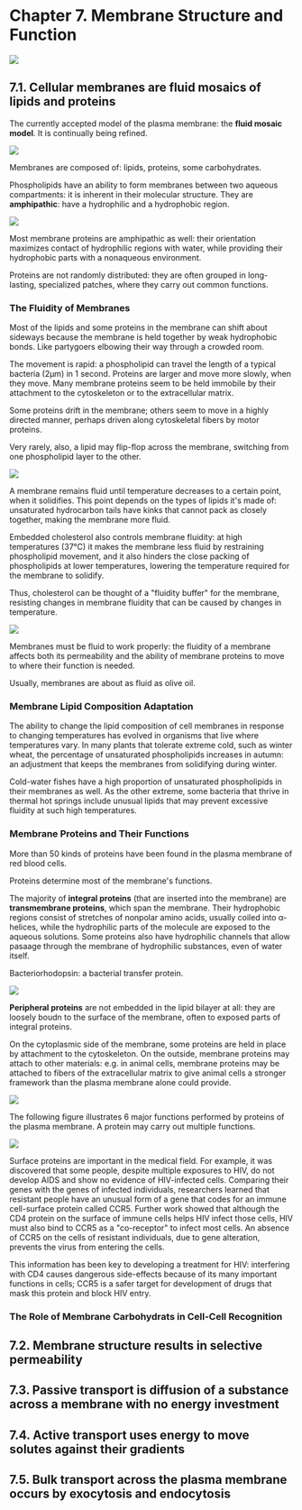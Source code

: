 # Chapter 7. Membrane Structure and Function

![](img/07/how-does-plasma-membrane-regulate-molecular-traffic.png)

## 7.1. Cellular membranes are fluid mosaics of lipids and proteins
The currently accepted model of the plasma membrane: the **fluid mosaic model**. It is continually being refined.

![](img/07/membrane-model.png)

Membranes are composed of: lipids, proteins, some carbohydrates.

Phospholipids have an ability to form membranes between two aqueous compartments: it is inherent in their molecular structure. They are **amphipathic**: have a hydrophilic and a hydrophobic region.

![](img/07/phospholipid-bilayer.png)

Most membrane proteins are amphipathic as well: their orientation maximizes contact of hydrophilic regions with water, while providing their hydrophobic parts with a nonaqueous environment.

Proteins are not randomly distributed: they are often grouped in long-lasting, specialized patches, where they carry out common functions.

### The Fluidity of Membranes
Most of the lipids and some proteins in the membrane can shift about sideways because the membrane is held together by weak hydrophobic bonds. Like partygoers elbowing their way through a crowded room.

The movement is rapid: a phospholipid can travel the length of a typical bacteria (2μm) in 1 second. Proteins are larger and move more slowly, when they move. Many membrane proteins seem to be held immobile by their attachment to the cytoskeleton or to the extracellular matrix.

Some proteins drift in the membrane; others seem to move in a highly directed manner, perhaps driven along cytoskeletal fibers by motor proteins.

Very rarely, also, a lipid may flip-flop across the membrane, switching from one phospholipid layer to the other.

![](img/07/proteins-move-sideways.png)

A membrane remains fluid until temperature decreases to a certain point, when it solidifies. This point depends on the types of lipids it's made of: unsaturated hydrocarbon tails have kinks that cannot pack as closely together, making the membrane more fluid.

Embedded cholesterol also controls membrane fluidity: at high temperatures (37℃) it makes the membrane less fluid by restraining phospholipid movement, and it also hinders the close packing of phospholipids at lower temperatures, lowering the temperature required for the membrane to solidify.

Thus, cholesterol can be thought of a "fluidity buffer" for the membrane, resisting changes in membrane fluidity that can be caused by changes in temperature.

![](img/07/membrane-fluidity-factors.png)

Membranes must be fluid to work properly: the fluidity of a membrane affects both its permeability and the ability of membrane proteins to move to where their function is needed.

Usually, membranes are about as fluid as olive oil.

### Membrane Lipid Composition Adaptation
The ability to change the lipid composition of cell membranes in response to changing temperatures has evolved in organisms that live where temperatures vary. In many plants that tolerate extreme cold, such as winter wheat, the percentage of unsaturated phospholipids increases in autumn: an adjustment that keeps the membranes from solidifying during winter.

Cold-water fishes have a high proportion of unsaturated phospholipids in their membranes as well. As the other extreme, some bacteria that thrive in thermal hot springs include unusual lipids that may prevent excessive fluidity at such high temperatures.

### Membrane Proteins and Their Functions
More than 50 kinds of proteins have been found in the plasma membrane of red blood cells.

Proteins determine most of the membrane's functions.

The majority of **integral proteins** (that are inserted into the membrane) are **transmembrane proteins**, which span the membrane. Their hydrophobic regions consist of stretches of nonpolar amino acids, usually coiled into α-helices, while the hydrophilic parts of the molecule are exposed to the aqueous solutions.
Some proteins also have hydrophilic channels that allow pasaage through the membrane of hydrophilic substances, even of water itself.

Bacteriorhodopsin: a bacterial transfer protein.

![](img/07/bacteriorhodopsin.png)

**Peripheral proteins** are not embedded in the lipid bilayer at all: they are loosely boudn to the surface of the membrane, often to exposed parts of integral proteins.

On the cytoplasmic side of the membrane, some proteins are held in place by attachment to the cytoskeleton. On the outside, membrane proteins may attach to other materials: e.g. in animal cells, membrane proteins may be attached to fibers of the extracellular matrix to give animal cells a stronger framework than the plasma membrane alone could provide.

![](img/07/ecm-and-integrin.png)

The following figure illustrates 6 major functions performed by proteins of the plasma membrane. A protein may carry out multiple functions.

![](img/07/protein-functions.png)

Surface proteins are important in the medical field. For example, it was discovered that some people, despite multiple exposures to HIV, do not develop AIDS and show no evidence of HIV-infected cells. Comparing their genes with the genes of infected individuals, researchers learned that resistant people have an unusual form of a gene that codes for an immune cell-surface protein called CCR5. Further work showed that although the CD4 protein on the surface of immune cells helps HIV infect those cells, HIV must also bind to CCR5 as a "co-receptor" to infect most cells. An absence of CCR5 on the cells of resistant individuals, due to gene alteration, prevents the virus from entering the cells.

This information has been key to developing a treatment for HIV: interfering with CD4 causes dangerous side-effects because of its many important functions in cells; CCR5 is a safer target for development of drugs that mask this protein and block HIV entry.


### The Role of Membrane Carbohydrats in Cell-Cell Recognition


## 7.2. Membrane structure results in selective permeability



## 7.3. Passive transport is diffusion of a substance across a membrane with no energy investment



## 7.4. Active transport uses energy to move solutes against their gradients



## 7.5. Bulk transport across the plasma membrane occurs by exocytosis and endocytosis
